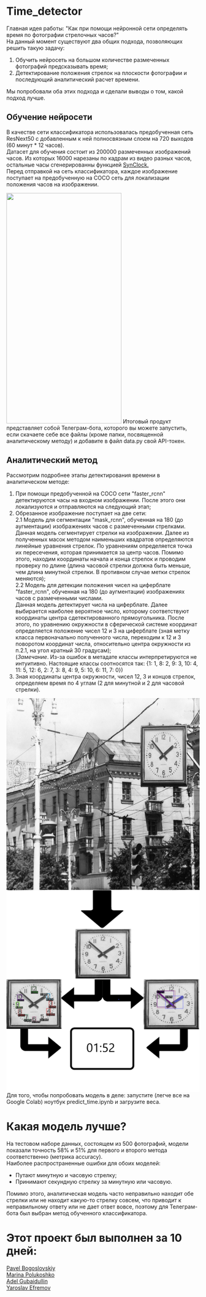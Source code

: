 # Time_detector
Главная идея работы: "Как при помощи нейронной сети определять время по фотографии стрелочных часов?"  
На данный момент существуют два общих подхода, позволяющих решить такую задачу:  
1) Обучить нейросеть на большом количестве размеченных фотографий предсказывать время;
2) Детектирование положения стрелок на плоскости фотографии и последующий аналитический расчет времени.  

Мы попробовали оба этих подхода и сделали выводы о  том, какой подход лучше.
## Обучение нейросети
<p>
В качестве сети классификатора использовалась предобученная сеть ResNext50 с добавленным к ней полносвязным слоем на 720 выходов (60 минут * 12 часов). <br/>
Датасет для обучения состоит из 200000 размеченных изображений часов. Из которых 16000 нарезаны по кадрам из видео разных часов, остальные часы сгенерированны функцией 
<a href="https://github.com/charigyang/itsabouttime"> SynClock. </a> <br/>
Перед отправкой на сеть классификатора, каждое изображение поступает на предобученную на COCO сеть для локализации положения часов на изображении.   
</p>
<img width="300" height="600" src="Analytical_Method/vis/bot.gif">  
Итоговый продукт представляет собой Телеграм-бота, которого вы можете запустить, если скачаете себе все файлы (кроме папки, посвященной аналитическому методу) и добавите в файл data.py свой API-токен.  

## Аналитический метод
Рассмотрим подробнее этапы детектирования времени в аналитическом методе:
1) При помощи предобученной на COCO сети "fаster_rcnn" детектируются часы на входном изображении. После этого они локализуются и отправляются на следующий этап;
2) Обрезанное изображение поступает на две сети:  
2.1  Модель для сегментации "mask_rcnn", обученная на 180 (до аугментации) изображениях часов с размеченными стрелками.  
Данная модель сегментирует стрелки на изображении. Далее из полученных масок методом наименьших квадратов определяются линейные уравнения стрелок. По уравнениям определяется точка их пересечения, которая принимается за центр часов. Помимо этого, находим координаты начала и конца стрелок и проводим проверку по длине (длина часовой стрелки должна быть меньше, чем длина минутной стрелки. В противном случае метки стрелок меняются);  
2.2 Модель для детекции положения чисел на циферблате "faster_rcnn", обученная на 180 (до аугментации) изображениях часов с размеченными числами.  
Данная модель детектирует числа на циферблате. Далее выбирается наиболее вероятное число, которому соответствуют координаты центра сдетектированного прямоугольника. После этого, по уравнению окружности в сферической системе координат определяется положение чисел 12 и 3 на циферблате (зная метку класса первоначально полученного числа, переходим к 12 и 3 поворотом координат числа, относительно центра окружности из п.2.1, на угол кратный 30 градусам);  
(*Замечание*. Из-за ошибок в метадате классы интерпретируются не интуитивно. Настоящие классы соотносятся так: {1: 1, 8: 2, 9: 3, 10: 4, 11: 5, 12: 6, 2: 7, 3: 8, 4: 9, 5: 10, 6: 11, 7: 0})  
3) Зная координаты центра окружности, чисел 12, 3 и концов стрелок, определяем время по 4 углам (2 для минутной и 2 для часовой стрелки).  

<p><img align="left" width="1280" height="500" src="Analytical_Method/vis/top.jpg"></p>
<p><img align="left" src="Analytical_Method/vis/top2.png"></p>
<p><img align="left" src="Analytical_Method/vis/top4.png"></p> <br/>
Для того, чтобы попробовать модель в деле: запустите (легче все на Google Colab) ноутбук predict_time.ipynb и загрузите веса.

# Какая модель лучше?
<p>
На тестовом наборе данных, состоящем из 500 фотографий, модели показали точность 58% и 51% для первого и второго метода соответственно (метрика accuracy). <br/>
Наиболее распространенные ошибки для обоих моделей:
 <ul>
 <li> Путают минутную и часовую стрелку; </li>
 <li> Принимают секундную стрелку за минутную или часовую. </li>
</ul>
Помимо этого, аналитическая модель часто неправильно находит обе стрелки или не находит какую-то стрелку совсем, что приводит к неправильному ответу или не дает ответ вовсе, поэтому для Телеграм-бота был выбран метод обученного классификатора. <br/>
</p>


# Этот проект был выполнен за 10 дней:
<p>
<a href="https://github.com/PavelBogoslovskiy"> Pavel Bogoslovskiy </a> <br/>
<a href="https://github.com/tano4ku"> Marina Polukoshko </a> <br/>
 <a href="https://github.com/AdelGR"> Adel Gubaidullin </a> <br/>
 <a href="https://github.com/tano4ku"> Yaroslav Efremov </a>
</p>
